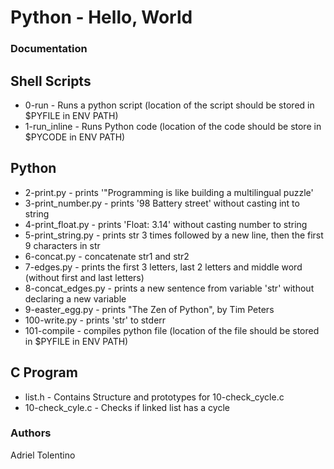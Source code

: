 # Python - Hello, World

### Documentation

## Shell Scripts
- 0-run - Runs a python script (location of the script should be stored in $PYFILE in ENV PATH)
- 1-run_inline - Runs Python code (location of the code should be store in $PYCODE in ENV PATH)

## Python
- 2-print.py - prints '\"Programming is like building a multilingual puzzle'
- 3-print_number.py - prints '98 Battery street' without casting int to string
- 4-print_float.py - prints 'Float: 3.14' without casting number to string
- 5-print_string.py - prints str 3 times followed by a new line, then the first 9 characters in str
- 6-concat.py - concatenate str1 and str2
- 7-edges.py - prints the first 3 letters, last 2 letters and middle word (without first and last letters)
- 8-concat_edges.py - prints a new sentence from variable 'str' without declaring a new variable
- 9-easter_egg.py - prints "The Zen of Python", by Tim Peters
- 100-write.py - prints 'str' to stderr
- 101-compile - compiles python file (location of the file should be stored in $PYFILE in ENV PATH)

## C Program
- list.h - Contains Structure and prototypes for 10-check_cycle.c
- 10-check_cyle.c - Checks if linked list has a cycle

### Authors
Adriel Tolentino
